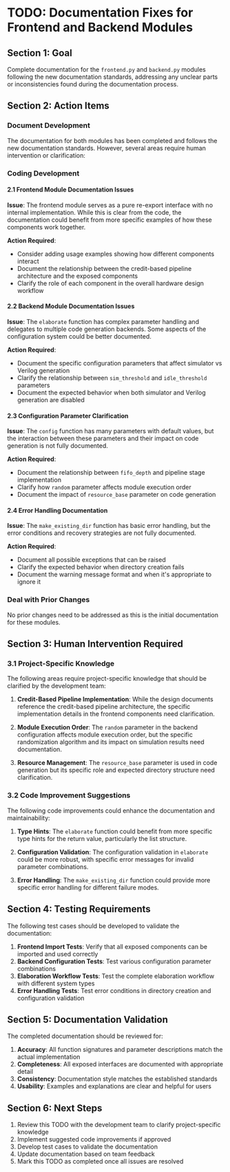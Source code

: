 # TODO: Documentation Fixes for Frontend and Backend Modules

## Section 1: Goal

Complete documentation for the `frontend.py` and `backend.py` modules following the new documentation standards, addressing any unclear parts or inconsistencies found during the documentation process.

## Section 2: Action Items

### Document Development

The documentation for both modules has been completed and follows the new documentation standards. However, several areas require human intervention or clarification:

### Coding Development

#### 2.1 Frontend Module Documentation Issues

**Issue**: The frontend module serves as a pure re-export interface with no internal implementation. While this is clear from the code, the documentation could benefit from more specific examples of how these components work together.

**Action Required**: 
- Consider adding usage examples showing how different components interact
- Document the relationship between the credit-based pipeline architecture and the exposed components
- Clarify the role of each component in the overall hardware design workflow

#### 2.2 Backend Module Documentation Issues

**Issue**: The `elaborate` function has complex parameter handling and delegates to multiple code generation backends. Some aspects of the configuration system could be better documented.

**Action Required**:
- Document the specific configuration parameters that affect simulator vs Verilog generation
- Clarify the relationship between `sim_threshold` and `idle_threshold` parameters
- Document the expected behavior when both simulator and Verilog generation are disabled

#### 2.3 Configuration Parameter Clarification

**Issue**: The `config` function has many parameters with default values, but the interaction between these parameters and their impact on code generation is not fully documented.

**Action Required**:
- Document the relationship between `fifo_depth` and pipeline stage implementation
- Clarify how `random` parameter affects module execution order
- Document the impact of `resource_base` parameter on code generation

#### 2.4 Error Handling Documentation

**Issue**: The `make_existing_dir` function has basic error handling, but the error conditions and recovery strategies are not fully documented.

**Action Required**:
- Document all possible exceptions that can be raised
- Clarify the expected behavior when directory creation fails
- Document the warning message format and when it's appropriate to ignore it

### Deal with Prior Changes

No prior changes need to be addressed as this is the initial documentation for these modules.

## Section 3: Human Intervention Required

### 3.1 Project-Specific Knowledge

The following areas require project-specific knowledge that should be clarified by the development team:

1. **Credit-Based Pipeline Implementation**: While the design documents reference the credit-based pipeline architecture, the specific implementation details in the frontend components need clarification.

2. **Module Execution Order**: The `random` parameter in the backend configuration affects module execution order, but the specific randomization algorithm and its impact on simulation results need documentation.

3. **Resource Management**: The `resource_base` parameter is used in code generation but its specific role and expected directory structure need clarification.

### 3.2 Code Improvement Suggestions

The following code improvements could enhance the documentation and maintainability:

1. **Type Hints**: The `elaborate` function could benefit from more specific type hints for the return value, particularly the list structure.

2. **Configuration Validation**: The configuration validation in `elaborate` could be more robust, with specific error messages for invalid parameter combinations.

3. **Error Handling**: The `make_existing_dir` function could provide more specific error handling for different failure modes.

## Section 4: Testing Requirements

The following test cases should be developed to validate the documentation:

1. **Frontend Import Tests**: Verify that all exposed components can be imported and used correctly
2. **Backend Configuration Tests**: Test various configuration parameter combinations
3. **Elaboration Workflow Tests**: Test the complete elaboration workflow with different system types
4. **Error Handling Tests**: Test error conditions in directory creation and configuration validation

## Section 5: Documentation Validation

The completed documentation should be reviewed for:

1. **Accuracy**: All function signatures and parameter descriptions match the actual implementation
2. **Completeness**: All exposed interfaces are documented with appropriate detail
3. **Consistency**: Documentation style matches the established standards
4. **Usability**: Examples and explanations are clear and helpful for users

## Section 6: Next Steps

1. Review this TODO with the development team to clarify project-specific knowledge
2. Implement suggested code improvements if approved
3. Develop test cases to validate the documentation
4. Update documentation based on team feedback
5. Mark this TODO as completed once all issues are resolved
